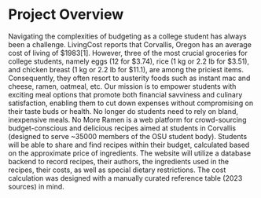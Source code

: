 <h1>Project Overview</h1>
Navigating the complexities of budgeting as a college student has always been a challenge. LivingCost reports that Corvallis, Oregon has an average cost of living of $1983[1]. However, three of the most crucial groceries for college students, namely eggs (12 for $3.74), rice (1 kg or 2.2 lb for $3.51), and chicken breast (1 kg or 2.2 lb for $11.1), are among the priciest items. Consequently, they often resort to austerity foods such as instant mac and cheese, ramen, oatmeal, etc. Our mission is to empower students with exciting meal options that promote both financial savviness and culinary satisfaction, enabling them to cut down expenses without compromising on their taste buds or health.
No longer do students need to rely on bland, inexpensive meals. No More Ramen is a web platform for crowd-sourcing budget-conscious and delicious recipes aimed at students in Corvallis (designed to serve ~35000 members of the OSU student body). Students will be able to share and find recipes within their budget, calculated based on the approximate price of ingredients. The website will utilize a database backend to record recipes, their authors, the ingredients used in the recipes, their costs, as well as special dietary restrictions. The cost calculation was designed with a manually curated reference table (2023 sources) in mind.
